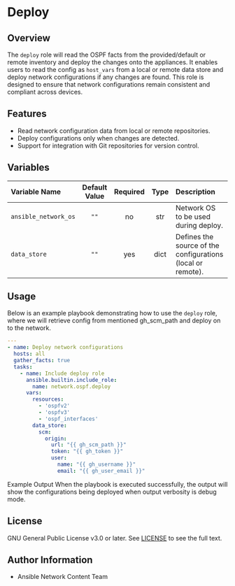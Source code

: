 # Deploy

## Overview
The `deploy` role will read the OSPF facts from the provided/default or remote inventory and deploy the changes onto the appliances. It enables users to read the config as `host_vars` from a local or remote data store and deploy network configurations if any changes are found. This role is designed to ensure that network configurations remain consistent and compliant across devices.

## Features
- Read network configuration data from local or remote repositories.
- Deploy configurations only when changes are detected.
- Support for integration with Git repositories for version control.

## Variables

| Variable Name        | Default Value | Required | Type | Description                                                   | Example |
|:---------------------|:-------------:|:--------:|:----:|:-------------------------------------------------------------|:-------:|
| `ansible_network_os` | `""`          | no      | str  | Network OS to be used during deploy.                    | `"cisco.nxos.nxos"` |
| `data_store`         | `""`          | yes      | dict | Defines the source of the configurations (local or remote).   | See usage example below. |


## Usage
Below is an example playbook demonstrating how to use the `deploy` role, where we will retrieve config from mentioned gh_scm_path and deploy on
to the network.

```yaml
---
- name: Deploy network configurations
  hosts: all
  gather_facts: true
  tasks:
    - name: Include deploy role
      ansible.builtin.include_role:
        name: network.ospf.deploy
      vars:
        resources:
          - 'ospfv2'
          - 'ospfv3'
          - 'ospf_interfaces'
        data_store:
          scm:
            origin:
              url: "{{ gh_scm_path }}"
              token: "{{ gh_token }}"
              user:
                name: "{{ gh_username }}"
                email: "{{ gh_user_email }}"
```
Example Output
When the playbook is executed successfully, the output will show the configurations being deployed when output verbosity is debug mode.

## License
GNU General Public License v3.0 or later.
See [LICENSE](https://www.gnu.org/licenses/gpl-3.0.txt) to see the full text.

## Author Information
- Ansible Network Content Team
